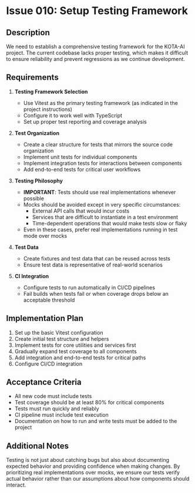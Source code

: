 # Issue 010: Setup Testing Framework

## Description

We need to establish a comprehensive testing framework for the KOTA-AI project. The current codebase lacks proper testing, which makes it difficult to ensure reliability and prevent regressions as we continue development.

## Requirements

1. **Testing Framework Selection**
   - Use Vitest as the primary testing framework (as indicated in the project instructions)
   - Configure it to work well with TypeScript
   - Set up proper test reporting and coverage analysis

2. **Test Organization**
   - Create a clear structure for tests that mirrors the source code organization
   - Implement unit tests for individual components
   - Implement integration tests for interactions between components
   - Add end-to-end tests for critical user workflows

3. **Testing Philosophy**
   - **IMPORTANT**: Tests should use real implementations whenever possible
   - Mocks should be avoided except in very specific circumstances:
     - External API calls that would incur costs
     - Services that are difficult to instantiate in a test environment
     - Time-dependent operations that would make tests slow or flaky
   - Even in these cases, prefer real implementations running in test mode over mocks

4. **Test Data**
   - Create fixtures and test data that can be reused across tests
   - Ensure test data is representative of real-world scenarios

5. **CI Integration**
   - Configure tests to run automatically in CI/CD pipelines
   - Fail builds when tests fail or when coverage drops below an acceptable threshold

## Implementation Plan

1. Set up the basic Vitest configuration
2. Create initial test structure and helpers
3. Implement tests for core utilities and services first
4. Gradually expand test coverage to all components
5. Add integration and end-to-end tests for critical paths
6. Configure CI/CD integration

## Acceptance Criteria

- All new code must include tests
- Test coverage should be at least 80% for critical components
- Tests must run quickly and reliably
- CI pipeline must include test execution
- Documentation on how to run and write tests must be added to the project

## Additional Notes

Testing is not just about catching bugs but also about documenting expected behavior and providing confidence when making changes. By prioritizing real implementations over mocks, we ensure our tests verify actual behavior rather than our assumptions about how components should interact.
